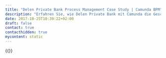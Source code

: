 ```yaml
---
title: "Delen Private Bank Process Management Case Study | Camunda BPM"
description: "Erfahren Sie, wie Delen Private Bank mit Camunda die Geschäftsprozessautomatisierung organisiert und die Effizienz im Unternehmen gesteigert hat. Camunda ist der Marktführer für Workflow-Automatisierung basierend auf Java und BPMN 2.0."
date: 2017-10-25T10:39:22+02:00
draft: false
contact: true
contacthidden: true
mycontent: static
---
```

{{<case-study-single
company="Delen Private Bank"
companydescription=""
customerquote=""
teaser=""
usecase=""
videolink=""
logo="//images.ctfassets.net/vpidbgnakfvf/3vK29EtJTc3Ajwj93cYyYk/4d5ec4ca75e1fc780ef7eb32334df385/Delen_Logo.jpg"
pdf=""
thumbnail="">}}